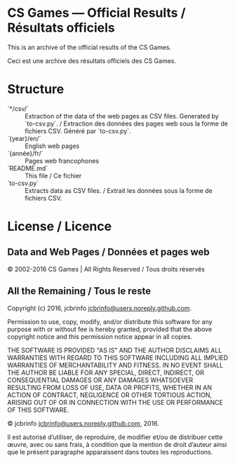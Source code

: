 # CS Games — Official Results / Résultats officiels
This is an archive of the official results of the CS Games.

Ceci est une archive des résultats officiels des CS Games.

# Structure
<dl>
	<dt>`*/csv/`</dt><dd>
		Extraction of the data of the web pages as CSV files. Generated by
		`to-csv.py`. /
		Extraction des données des pages web sous la forme de fichiers CSV.
		Généré par `to-csv.py`.
	</dd>
	<dt>`{year}/en/`</dt><dd>English web pages</dd>
	<dt>`{année}/fr/`</dt><dd>Pages web francophones</dd>
	<dt>`README.md`</dt><dd>This file / Ce fichier</dd>
	<dt>`to-csv.py`</dt><dd>
		Extracts data as CSV files. /
		Extrait les données sous la forme de fichiers CSV.
	</dd>
</dl>

# License / Licence
## Data and Web Pages / Données et pages web
© 2002-2016 CS Games | All Rights Reserved / Tous droits réservés

## All the Remaining / Tous le reste
Copyright (c) 2016, jcbrinfo <jcbrinfo@users.noreply.github.com>.

Permission to use, copy, modify, and/or distribute this software for any
purpose with or without fee is hereby granted, provided that the above
copyright notice and this permission notice appear in all copies.

THE SOFTWARE IS PROVIDED "AS IS" AND THE AUTHOR DISCLAIMS ALL WARRANTIES
WITH REGARD TO THIS SOFTWARE INCLUDING ALL IMPLIED WARRANTIES OF
MERCHANTABILITY AND FITNESS. IN NO EVENT SHALL THE AUTHOR BE LIABLE FOR
ANY SPECIAL, DIRECT, INDIRECT, OR CONSEQUENTIAL DAMAGES OR ANY DAMAGES
WHATSOEVER RESULTING FROM LOSS OF USE, DATA OR PROFITS, WHETHER IN AN
ACTION OF CONTRACT, NEGLIGENCE OR OTHER TORTIOUS ACTION, ARISING OUT OF
OR IN CONNECTION WITH THE USE OR PERFORMANCE OF THIS SOFTWARE.

© jcbrinfo <jcbrinfo@users.noreply.github.com>, 2016.

Il est autorisé d’utiliser, de reproduire, de modifier et/ou de distribuer
cette œuvre, avec ou sans frais, à condition que la mention de droit d’auteur
ainsi que le présent paragraphe apparaissent dans toutes les reproductions.
